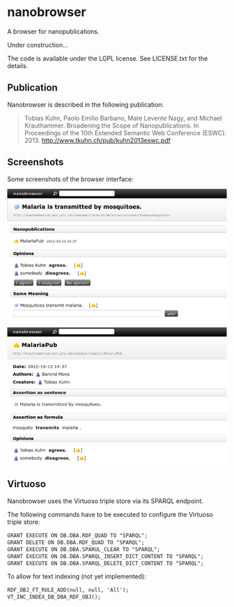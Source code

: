 nanobrowser
===========

A browser for nanopublications.

Under construction...

The code is available under the LGPL license. See LICENSE.txt for the details.


Publication
-----------

Nanobrowser is described in the following publication:

> Tobias Kuhn, Paolo Emilio Barbano, Mate Levente Nagy, and Michael
> Krauthammer. Broadening the Scope of Nanopublications. In Proceedings of the
> 10th Extended Semantic Web Conference (ESWC). 2013.
> http://www.tkuhn.ch/pub/kuhn2013eswc.pdf


Screenshots
-----------

Some screenshots of the browser interface:

![Screenshot of sentence page](screenshot1.png)

![Screenshot of nanopub page](screenshot2.png)


Virtuoso
--------

Nanobrowser uses the Virtuoso triple store via its SPARQL endpoint.

The following commands have to be executed to configure the Virtuoso triple
store:

    GRANT EXECUTE ON DB.DBA.RDF_QUAD TO "SPARQL";
    GRANT DELETE ON DB.DBA.RDF_QUAD TO "SPARQL";
    GRANT EXECUTE ON DB.DBA.SPARUL_CLEAR TO "SPARQL";
    GRANT EXECUTE ON DB.DBA.SPARQL_INSERT_DICT_CONTENT TO "SPARQL";
    GRANT EXECUTE ON DB.DBA.SPARQL_DELETE_DICT_CONTENT TO "SPARQL";

To allow for text indexing (not yet implemented):

    RDF_OBJ_FT_RULE_ADD(null, null, 'All');
    VT_INC_INDEX_DB_DBA_RDF_OBJ();
